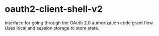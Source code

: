 # oauth2-client-shell-v2

Interface for going through the OAuth 2.0 authorization code grant flow. Uses
local and session storage to store state.
